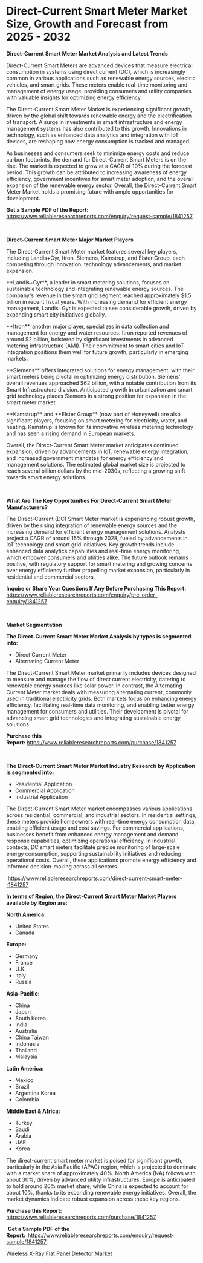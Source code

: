 <p><h1>Direct-Current Smart Meter Market Size, Growth and Forecast from 2025 - 2032</h1></p><p><strong>Direct-Current Smart Meter Market Analysis and Latest Trends</strong></p>
<p><p>Direct-Current Smart Meters are advanced devices that measure electrical consumption in systems using direct current (DC), which is increasingly common in various applications such as renewable energy sources, electric vehicles, and smart grids. These meters enable real-time monitoring and management of energy usage, providing consumers and utility companies with valuable insights for optimizing energy efficiency.</p><p>The Direct-Current Smart Meter Market is experiencing significant growth, driven by the global shift towards renewable energy and the electrification of transport. A surge in investments in smart infrastructure and energy management systems has also contributed to this growth. Innovations in technology, such as enhanced data analytics and integration with IoT devices, are reshaping how energy consumption is tracked and managed. </p><p>As businesses and consumers seek to minimize energy costs and reduce carbon footprints, the demand for Direct-Current Smart Meters is on the rise. The market is expected to grow at a CAGR of 10% during the forecast period. This growth can be attributed to increasing awareness of energy efficiency, government incentives for smart meter adoption, and the overall expansion of the renewable energy sector. Overall, the Direct-Current Smart Meter Market holds a promising future with ample opportunities for development.</p></p>
<p><strong>Get a Sample PDF of the Report:&nbsp;</strong> <a href="https://www.reliableresearchreports.com/enquiry/request-sample/1841257?utm_campaign=2395&utm_medium=2&utm_source=Github&utm_content=ia&utm_term=12042025&utm_id=direct-current-smart-meter">https://www.reliableresearchreports.com/enquiry/request-sample/1841257</a></p>
<p>&nbsp;</p>
<p><strong>Direct-Current Smart Meter Major Market Players</strong></p>
<p><p>The Direct-Current Smart Meter market features several key players, including Landis+Gyr, Itron, Siemens, Kamstrup, and Elster Group, each competing through innovation, technology advancements, and market expansion.</p><p>**Landis+Gyr**, a leader in smart metering solutions, focuses on sustainable technology and integrating renewable energy sources. The company's revenue in the smart grid segment reached approximately $1.5 billion in recent fiscal years. With increasing demand for efficient energy management, Landis+Gyr is expected to see considerable growth, driven by expanding smart city initiatives globally.</p><p>**Itron**, another major player, specializes in data collection and management for energy and water resources. Itron reported revenues of around $2 billion, bolstered by significant investments in advanced metering infrastructure (AMI). Their commitment to smart cities and IoT integration positions them well for future growth, particularly in emerging markets.</p><p>**Siemens** offers integrated solutions for energy management, with their smart meters being pivotal in optimizing energy distribution. Siemens' overall revenues approached $62 billion, with a notable contribution from its Smart Infrastructure division. Anticipated growth in urbanization and smart grid technology places Siemens in a strong position for expansion in the smart meter market.</p><p>**Kamstrup** and **Elster Group** (now part of Honeywell) are also significant players, focusing on smart metering for electricity, water, and heating. Kamstrup is known for its innovative wireless metering technology and has seen a rising demand in European markets.</p><p>Overall, the Direct-Current Smart Meter market anticipates continued expansion, driven by advancements in IoT, renewable energy integration, and increased government mandates for energy efficiency and management solutions. The estimated global market size is projected to reach several billion dollars by the mid-2030s, reflecting a growing shift towards smart energy solutions.</p></p>
<p>&nbsp;</p>
<p><strong>What Are The Key Opportunities For Direct-Current Smart Meter Manufacturers?</strong></p>
<p><p>The Direct-Current (DC) Smart Meter market is experiencing robust growth, driven by the rising integration of renewable energy sources and the increasing demand for efficient energy management solutions. Analysts project a CAGR of around 15% through 2028, fueled by advancements in IoT technology and smart grid initiatives. Key growth trends include enhanced data analytics capabilities and real-time energy monitoring, which empower consumers and utilities alike. The future outlook remains positive, with regulatory support for smart metering and growing concerns over energy efficiency further propelling market expansion, particularly in residential and commercial sectors.</p></p>
<p><strong>Inquire or Share Your Questions If Any Before Purchasing This Report:</strong> <a href="https://www.reliableresearchreports.com/enquiry/pre-order-enquiry/1841257?utm_campaign=2395&utm_medium=2&utm_source=Github&utm_content=ia&utm_term=12042025&utm_id=direct-current-smart-meter">https://www.reliableresearchreports.com/enquiry/pre-order-enquiry/1841257</a></p>
<p>&nbsp;</p>
<p><strong>Market Segmentation</strong></p>
<p><strong>The Direct-Current Smart Meter Market Analysis by types is segmented into:</strong></p>
<p><ul><li>Direct Current Meter</li><li>Alternating Current Meter</li></ul></p>
<p><p>The Direct-Current Smart Meter market primarily includes devices designed to measure and manage the flow of direct current electricity, catering to renewable energy sources like solar power. In contrast, the Alternating Current Meter market deals with measuring alternating current, commonly used in traditional electricity grids. Both markets focus on enhancing energy efficiency, facilitating real-time data monitoring, and enabling better energy management for consumers and utilities. Their development is pivotal for advancing smart grid technologies and integrating sustainable energy solutions.</p></p>
<p><strong>Purchase this Report:&nbsp;</strong><a href="https://www.reliableresearchreports.com/purchase/1841257?utm_campaign=2395&utm_medium=2&utm_source=Github&utm_content=ia&utm_term=12042025&utm_id=direct-current-smart-meter">https://www.reliableresearchreports.com/purchase/1841257</a></p>
<p>&nbsp;</p>
<p><strong>The Direct-Current Smart Meter Market Industry Research by Application is segmented into:</strong></p>
<p><ul><li>Residential Application</li><li>Commercial Application</li><li>Industrial Application</li></ul></p>
<p><p>The Direct-Current Smart Meter market encompasses various applications across residential, commercial, and industrial sectors. In residential settings, these meters provide homeowners with real-time energy consumption data, enabling efficient usage and cost savings. For commercial applications, businesses benefit from enhanced energy management and demand response capabilities, optimizing operational efficiency. In industrial contexts, DC smart meters facilitate precise monitoring of large-scale energy consumption, supporting sustainability initiatives and reducing operational costs. Overall, these applications promote energy efficiency and informed decision-making across all sectors.</p></p>
<p><a href="https://www.reliableresearchreports.com/direct-current-smart-meter-r1841257?utm_campaign=2395&utm_medium=2&utm_source=Github&utm_content=ia&utm_term=12042025&utm_id=direct-current-smart-meter">&nbsp;https://www.reliableresearchreports.com/direct-current-smart-meter-r1841257</a></p>
<p><strong>In terms of Region, the Direct-Current Smart Meter Market Players available by Region are:</strong></p>
<p>
    <p> <strong> North America: </strong>
        <ul>
            <li>United States</li>
            <li>Canada</li>
        </ul>
        </p> 
    <p> <strong> Europe: </strong>
        <ul>
            <li>Germany</li>
            <li>France</li>
            <li>U.K.</li>
            <li>Italy</li>
            <li>Russia</li>
        </ul>
        </p> 
    <p> <strong> Asia-Pacific: </strong>
        <ul>
            <li>China</li>
            <li>Japan</li>
            <li>South Korea</li>
            <li>India</li>
            <li>Australia</li>
            <li>China Taiwan</li>
            <li>Indonesia</li>
            <li>Thailand</li>
            <li>Malaysia</li>
        </ul>
        </p> 
    <p> <strong> Latin America: </strong>
        <ul>
            <li>Mexico</li>
            <li>Brazil</li>
            <li>Argentina Korea</li>
            <li>Colombia</li>
        </ul>
        </p> 
    <p> <strong> Middle East & Africa: </strong>
        <ul>
            <li>Turkey</li>
            <li>Saudi</li>
            <li>Arabia</li>
            <li>UAE</li>
            <li>Korea</li>
        </ul>
    </p>
    </p>
<p><p>The direct-current smart meter market is poised for significant growth, particularly in the Asia Pacific (APAC) region, which is projected to dominate with a market share of approximately 40%. North America (NA) follows with about 30%, driven by advanced utility infrastructures. Europe is anticipated to hold around 20% market share, while China is expected to account for about 10%, thanks to its expanding renewable energy initiatives. Overall, the market dynamics indicate robust expansion across these key regions.</p></p>
<p><strong>Purchase this Report: </strong><a href="https://www.reliableresearchreports.com/purchase/1841257?utm_campaign=2395&utm_medium=2&utm_source=Github&utm_content=ia&utm_term=12042025&utm_id=direct-current-smart-meter">https://www.reliableresearchreports.com/purchase/1841257</a></p>
<p>&nbsp;<strong>Get a Sample PDF of the Report:&nbsp;&nbsp;</strong><a href="https://www.reliableresearchreports.com/enquiry/request-sample/1841257?utm_campaign=2395&utm_medium=2&utm_source=Github&utm_content=ia&utm_term=12042025&utm_id=direct-current-smart-meter">https://www.reliableresearchreports.com/enquiry/request-sample/1841257</a></p>
<p><strong></strong></p>
<p><p><a href="https://github.com/trenkkwasek84/Market-Research-Report-List-1/blob/main/wireless-x-ray-flat-panel-detector-market.md?utm_campaign=2395&utm_medium=2&utm_source=Github&utm_content=ia&utm_term=12042025&utm_id=direct-current-smart-meter">Wireless X-Ray Flat Panel Detector Market</a></p></p>